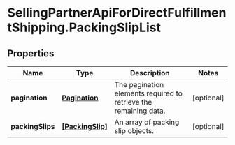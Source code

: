 # SellingPartnerApiForDirectFulfillmentShipping.PackingSlipList

## Properties
Name | Type | Description | Notes
------------ | ------------- | ------------- | -------------
**pagination** | [**Pagination**](Pagination.md) | The pagination elements required to retrieve the remaining data. | [optional] 
**packingSlips** | [**[PackingSlip]**](PackingSlip.md) | An array of packing slip objects. | [optional] 


